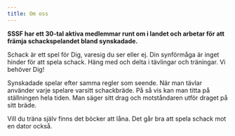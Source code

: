 ```yaml
---
title: Om oss
---
```


**SSSF har ett 30-tal aktiva medlemmar runt om i landet och arbetar för att främja schackspelandet bland synskadade.**

Schack är ett spel för Dig, varesig du ser eller ej. Din synförmåga är
inget hinder för att spela schack. Häng med och delta i tävlingar och
träningar. Vi behöver Dig!

Synskadade spelar efter samma regler som seende. När man tävlar använder
varje spelare varsitt schackbräde. På så vis kan man titta på
ställningen hela tiden. Man säger sitt drag och motståndaren utför
draget på sitt bräde.

Vill du träna själv finns det böcker att låna. Det går bra att spela
schack mot en dator också.
